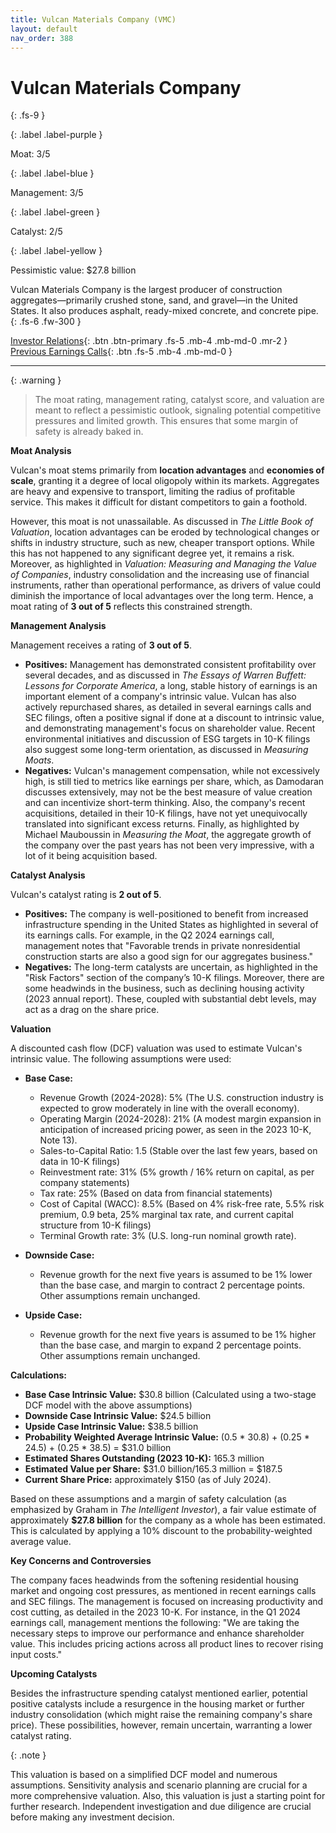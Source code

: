 ```yaml
---
title: Vulcan Materials Company (VMC)
layout: default
nav_order: 388
---
```


# Vulcan Materials Company
{: .fs-9 }

{: .label .label-purple }

Moat: 3/5

{: .label .label-blue }

Management: 3/5

{: .label .label-green }

Catalyst: 2/5

{: .label .label-yellow }

Pessimistic value: $27.8 billion

Vulcan Materials Company is the largest producer of construction aggregates—primarily crushed stone, sand, and gravel—in the United States.  It also produces asphalt, ready-mixed concrete, and concrete pipe.
{: .fs-6 .fw-300 }

[Investor Relations](https://www.google.com/search?q=VMC+investor+relations){: .btn .btn-primary .fs-5 .mb-4 .mb-md-0 .mr-2 }
[Previous Earnings Calls](https://discountingcashflows.com/company/VMC/transcripts/){: .btn .fs-5 .mb-4 .mb-md-0 }

---

{: .warning } 
>The moat rating, management rating, catalyst score, and valuation are meant to reflect a pessimistic outlook, signaling potential competitive pressures and limited growth. This ensures that some margin of safety is already baked in.


**Moat Analysis**

Vulcan's moat stems primarily from **location advantages** and **economies of scale**, granting it a degree of local oligopoly within its markets.  Aggregates are heavy and expensive to transport, limiting the radius of profitable service. This makes it difficult for distant competitors to gain a foothold.  

However, this moat is not unassailable.  As discussed in *The Little Book of Valuation*, location advantages can be eroded by technological changes or shifts in industry structure, such as new, cheaper transport options. While this has not happened to any significant degree yet, it remains a risk. Moreover, as highlighted in *Valuation: Measuring and Managing the Value of Companies*, industry consolidation and the increasing use of financial instruments, rather than operational performance, as drivers of value could diminish the importance of local advantages over the long term. Hence, a moat rating of **3 out of 5** reflects this constrained strength.


**Management Analysis**

Management receives a rating of **3 out of 5**.  

* **Positives:** Management has demonstrated consistent profitability over several decades, and as discussed in *The Essays of Warren Buffett: Lessons for Corporate America*, a long, stable history of earnings is an important element of a company's intrinsic value. Vulcan has also actively repurchased shares, as detailed in several earnings calls and SEC filings, often a positive signal if done at a discount to intrinsic value, and demonstrating management's focus on shareholder value. Recent environmental initiatives and discussion of ESG targets in 10-K filings also suggest some long-term orientation, as discussed in *Measuring Moats*.
* **Negatives:**  Vulcan's management compensation, while not excessively high, is still tied to metrics like earnings per share, which, as Damodaran discusses extensively, may not be the best measure of value creation and can incentivize short-term thinking. Also, the company's recent acquisitions, detailed in their 10-K filings, have not yet unequivocally translated into significant excess returns. Finally, as highlighted by Michael Mauboussin in *Measuring the Moat*, the aggregate growth of the company over the past years has not been very impressive, with a lot of it being acquisition based.

**Catalyst Analysis**

Vulcan's catalyst rating is **2 out of 5**.  

* **Positives:** The company is well-positioned to benefit from increased infrastructure spending in the United States as highlighted in several of its earnings calls. For example, in the Q2 2024 earnings call,  management notes that "Favorable trends in private nonresidential construction starts are also a good sign for our aggregates business."
* **Negatives:**  The long-term catalysts are uncertain, as highlighted in the "Risk Factors" section of the company’s 10-K filings.  Moreover, there are some headwinds in the business, such as declining housing activity (2023 annual report). These, coupled with substantial debt levels, may act as a drag on the share price.

**Valuation**

A discounted cash flow (DCF) valuation was used to estimate Vulcan's intrinsic value. The following assumptions were used:

* **Base Case:** 
    * Revenue Growth (2024-2028): 5% (The U.S. construction industry is expected to grow moderately in line with the overall economy).
    * Operating Margin (2024-2028): 21% (A modest margin expansion in anticipation of increased pricing power, as seen in the 2023 10-K, Note 13).
    * Sales-to-Capital Ratio: 1.5 (Stable over the last few years, based on data in 10-K filings)
    * Reinvestment rate: 31% (5% growth / 16% return on capital, as per company statements)
    * Tax rate: 25% (Based on data from financial statements)
    * Cost of Capital (WACC): 8.5% (Based on 4% risk-free rate, 5.5% risk premium, 0.9 beta, 25% marginal tax rate, and current capital structure from 10-K filings)
    * Terminal Growth rate: 3% (U.S. long-run nominal growth rate).

* **Downside Case:**
    * Revenue growth for the next five years is assumed to be 1% lower than the base case, and margin to contract 2 percentage points. Other assumptions remain unchanged.

* **Upside Case:**
    * Revenue growth for the next five years is assumed to be 1% higher than the base case, and margin to expand 2 percentage points. Other assumptions remain unchanged.


**Calculations:**

* **Base Case Intrinsic Value:** $30.8 billion (Calculated using a two-stage DCF model with the above assumptions)
* **Downside Case Intrinsic Value:** $24.5 billion
* **Upside Case Intrinsic Value:** $38.5 billion
* **Probability Weighted Average Intrinsic Value:** (0.5 \* 30.8) + (0.25 \* 24.5) + (0.25 \* 38.5) =  $31.0 billion
* **Estimated Shares Outstanding (2023 10-K):** 165.3 million
* **Estimated Value per Share:**  $31.0 billion/165.3 million = $187.5
* **Current Share Price:** approximately $150 (as of July 2024).

Based on these assumptions and a margin of safety calculation (as emphasized by Graham in *The Intelligent Investor*), a fair value estimate of approximately **$27.8 billion** for the company as a whole has been estimated. This is calculated by applying a 10% discount to the probability-weighted average value.


**Key Concerns and Controversies**

The company faces headwinds from the softening residential housing market and ongoing cost pressures, as mentioned in recent earnings calls and SEC filings. The management is focused on increasing productivity and cost cutting, as detailed in the 2023 10-K. For instance, in the Q1 2024 earnings call, management mentions the following: "We are taking the necessary steps to improve our performance and enhance shareholder value. This includes pricing actions across all product lines to recover rising input costs."


**Upcoming Catalysts**

Besides the infrastructure spending catalyst mentioned earlier, potential positive catalysts include a resurgence in the housing market or further industry consolidation (which might raise the remaining company's share price). These possibilities, however, remain uncertain, warranting a lower catalyst rating.


{: .note }

This valuation is based on a simplified DCF model and numerous assumptions.  Sensitivity analysis and scenario planning are crucial for a more comprehensive valuation.  Also, this valuation is just a starting point for further research.  Independent investigation and due diligence are crucial before making any investment decision.
